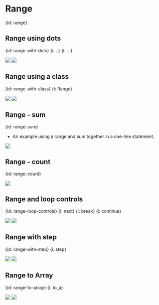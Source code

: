 # Range
{id: range}


## Range using dots
{id: range-with-dots}
{i: ..}
{i: ...}

![](examples/range/exclusive_dots.cr)
![](examples/range/inclusive_dots.cr)


## Range using a class
{id: range-with-class}
{i: Range}

![](examples/range/class_exclusive.cr)
![](examples/range/class_inclusive.cr)

## Range - sum
{id: range-sum}

* An example using a range and sum together in a one-line statement.

![](examples/range/range_sum.cr)

## Range - count
{id: range-count}


![](examples/range/count.cr)

## Range and loop controls
{id: range-loop-controls}
{i: next}
{i: break}
{i: continue}

![](examples/range/loop_controls.cr)
![](examples/range/loop_controls.out)

## Range with step
{id: range-with-step}
{i: step}

![](examples/range/step.cr)
![](examples/range/step.out)

## Range to Array
{id: range-to-array}
{i: to_a}

![](examples/range/to_a.cr)
![](examples/range/to_a.out)

